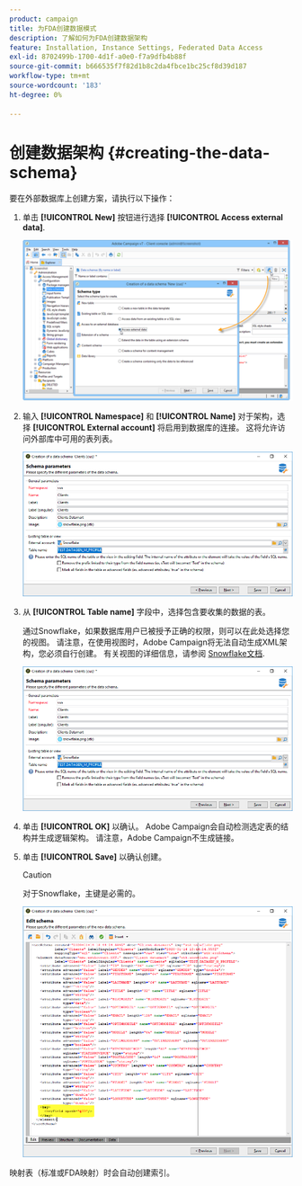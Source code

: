 ```yaml
---
product: campaign
title: 为FDA创建数据模式
description: 了解如何为FDA创建数据架构
feature: Installation, Instance Settings, Federated Data Access
exl-id: 8702499b-1700-4d1f-a0e0-f7a9dfb4b88f
source-git-commit: b666535f7f82d1b8c2da4fbce1bc25cf8d39d187
workflow-type: tm+mt
source-wordcount: '183'
ht-degree: 0%

---
```


# 创建数据架构 {#creating-the-data-schema}



要在外部数据库上创建方案，请执行以下操作：

1. 单击 **[!UICONTROL New]** 按钮进行选择 **[!UICONTROL Access external data]**.

   ![](assets/wf_new_schema_fda.png)

1. 输入 **[!UICONTROL Namespace]** 和  **[!UICONTROL Name]** 对于架构，选择 **[!UICONTROL External account]** 将启用到数据库的连接。 这将允许访问外部库中可用的表列表。

   ![](assets/wf_new_schema_select_table_fda.png)

1. 从 **[!UICONTROL Table name]** 字段中，选择包含要收集的数据的表。

   通过Snowflake，如果数据库用户已被授予正确的权限，则可以在此处选择您的视图。 请注意，在使用视图时，Adobe Campaign将无法自动生成XML架构，您必须自行创建。 有关视图的详细信息，请参阅 [Snowflake文档](https://docs.snowflake.com/en/user-guide/views-introduction.html).

   ![](assets/wf_new_schema_select_table_fda.png)

1. 单击 **[!UICONTROL OK]** 以确认。 Adobe Campaign会自动检测选定表的结构并生成逻辑架构。 请注意，Adobe Campaign不生成链接。

1. 单击 **[!UICONTROL Save]** 以确认创建。

   >[!CAUTION]
   >
   >对于Snowflake，主键是必需的。

   ![](assets/wf_new_schema_generate_fda.png)

映射表（标准或FDA映射）时会自动创建索引。
